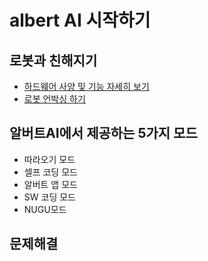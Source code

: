 # albert AI 시작하기

로봇과 친해지기
--
  - [하드웨어 사양 및 기능 자세히 보기](https://github.com/albertailabs/HW)
  - [로봇 언박싱 하기](https://github.com/albertailabs/Unboxing)


알버트AI에서 제공하는 5가지 모드 
--
  - 따라오기 모드
  - 셀프 코딩 모드
  - 알버트 앱 모드
  - SW 코딩 모드
  - NUGU모드
 

문제해결
--

  
  
  

